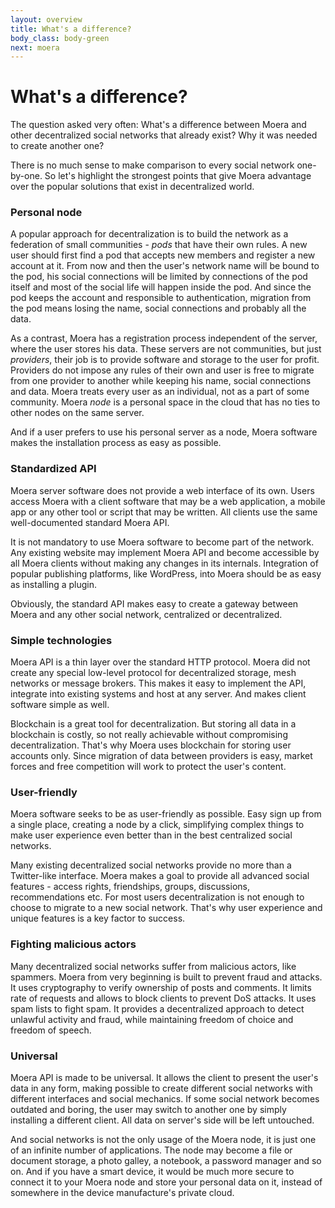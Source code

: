 ```yaml
---
layout: overview
title: What's a difference?
body_class: body-green
next: moera
---
```


# What's a difference?

The question asked very often: What's a difference between Moera and other
decentralized social networks that already exist? Why it was needed to create
another one?

There is no much sense to make comparison to every social network one-by-one. So
let's highlight the strongest points that give Moera advantage over the popular
solutions that exist in decentralized world.

### Personal node

A popular approach for decentralization is to build the network as a federation of
small communities - _pods_ that have their own rules. A new user should first find
a pod that accepts new members and register a new account at it. From now and then
the user's network name will be bound to the pod, his social connections will be
limited by connections of the pod itself and most of the social life will happen
inside the pod. And since the pod keeps the account and responsible to
authentication, migration from the pod means losing the name, social connections
and probably all the data.

As a contrast, Moera has a registration process independent of the server, where
the user stores his data. These servers are not communities, but just _providers_,
their job is to provide software and storage to the user for profit. Providers do
not impose any rules of their own and user is free to migrate from one provider to
another while keeping his name, social connections and data. Moera treats every
user as an individual, not as a part of some community. Moera _node_ is a personal
space in the cloud that has no ties to other nodes on the same server.

And if a user prefers to use his personal server as a node, Moera software makes
the installation process as easy as possible.

### Standardized API

Moera server software does not provide a web interface of its own. Users access
Moera with a client software that may be a web application, a mobile app or any
other tool or script that may be written. All clients use the same well-documented
standard Moera API.

It is not mandatory to use Moera software to become part of the network. Any
existing website may implement Moera API and become accessible by all Moera
clients without making any changes in its internals. Integration of popular
publishing platforms, like WordPress, into Moera should be as easy as installing
a plugin.

Obviously, the standard API makes easy to create a gateway between Moera and any
other social network, centralized or decentralized.

### Simple technologies

Moera API is a thin layer over the standard HTTP protocol. Moera did not create
any special low-level protocol for decentralized storage, mesh networks or message
brokers. This makes it easy to implement the API, integrate into existing systems
and host at any server. And makes client software simple as well.

Blockchain is a great tool for decentralization. But storing all data in
a blockchain is costly, so not really achievable without compromising
decentralization. That's why Moera uses blockchain for storing user accounts only.
Since migration of data between providers is easy, market forces and free
competition will work to protect the user's content.

### User-friendly

Moera software seeks to be as user-friendly as possible. Easy sign up from
a single place, creating a node by a click, simplifying complex things to make
user experience even better than in the best centralized social networks.

Many existing decentralized social networks provide no more than a Twitter-like
interface. Moera makes a goal to provide all advanced social features - access
rights, friendships, groups, discussions, recommendations etc. For most users
decentralization is not enough to choose to migrate to a new social network.
That's why user experience and unique features is a key factor to success.  

### Fighting malicious actors

Many decentralized social networks suffer from malicious actors, like spammers.
Moera from very beginning is built to prevent fraud and attacks. It uses
cryptography to verify ownership of posts and comments. It limits rate of
requests and allows to block clients to prevent DoS attacks. It uses spam lists
to fight spam. It provides a decentralized approach to detect unlawful activity
and fraud, while maintaining freedom of choice and freedom of speech.

### Universal

Moera API is made to be universal. It allows the client to present the user's
data in any form, making possible to create different social networks with
different interfaces and social mechanics. If some social network becomes outdated
and boring, the user may switch to another one by simply installing a different
client. All data on server's side will be left untouched.

And social networks is not the only usage of the Moera node, it is just one of
an infinite number of applications. The node may become a file or document
storage, a photo galley, a notebook, a password manager and so on. And if you
have a smart device, it would be much more secure to connect it to your Moera
node and store your personal data on it, instead of somewhere in the device
manufacture's private cloud.